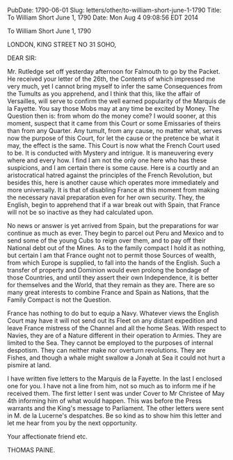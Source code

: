 PubDate: 1790-06-01
Slug: letters/other/to-william-short-june-1-1790
Title: To William Short  June 1, 1790
Date: Mon Aug  4 09:08:56 EDT 2014

   To William Short  June 1, 1790

   LONDON, KING STREET NO 31 SOHO,

   DEAR SIR:

   Mr. Rutledge set off yesterday afternoon for Falmouth to go by the Packet.
   He received your letter of the 26th, the Contents of which impressed me
   very much, yet I cannot bring myself to infer the same Consequences from
   the Tumults as you apprehend, and I think that this, like the affair of
   Versailles, will serve to confirm the well earned popularity of the
   Marquis de la Fayette. You say those Mobs may at any time be excited by
   Money. The Question then is: from whom do the money come? I would sooner,
   at this moment, suspect that it came from this Court or some Emissaries of
   theirs than from any Quarter. Any tumult, from any cause, no matter what,
   serves now the purpose of this Court, for let the cause or the pretence be
   what it may, the effect is the same. This Court is now what the French
   Court used to be. It is conducted with Mystery and intrigue. It is
   maneuvering every where and every how. I find I am not the only one here
   who has these suspicions, and I am certain there is some cause. Here is a
   courtly and an aristocratical hatred against the principles of the French
   Revolution, but besides this, here is another cause which operates more
   immediately and more universally. It is that of disabling France at this
   moment from making the necessary naval preparation even for her own
   security. They, the English, begin to apprehend that if a war break out
   with Spain, that France will not be so inactive as they had calculated
   upon.

   No news or answer is yet arrived from Spain, but the preparations for war
   continue as much as ever. They begin to parcel out Peru and Mexico and to
   send some of the young Cubs to reign over them, and to pay off their
   National debt out of the Mines. As to the family compact I hold it as
   nothing, but certain I am that France ought not to permit those Sources of
   wealth, from which Europe is supplied, to fall into the hands of the
   English. Such a transfer of property and Dominion would even prolong the
   bondage of those Countries, and until they assert their own Independence,
   it is better for themselves and the World, that they remain as they are.
   There are so many great interests to combine France and Spain as Nations,
   that the Family Compact is not the Question.

   France has nothing to do but to equip a Navy. Whatever views the English
   Court may have it will not send out its Fleet on any distant expedition
   and leave France mistress of the Channel and all the home Seas. With
   respect to Navies, they are of a Nature different in their operation to
   Armies. They are limited to the Sea. They cannot be employed to the
   purposes of internal despotism. They can neither make nor overturn
   revolutions. They are Fishes, and though a whale might swallow a Jonah at
   Sea it could not hurt a pismire at land.

   I have written five letters to the Marquis de la Fayette. In the last I
   enclosed one for you. I have not a line from him, not so much as to inform
   me if he received them. The first letter I sent was under Cover to Mr
   Christee of May 4th informing him of what would happen. This was before
   the Press warrants and the King's message to Parliament. The other letters
   were sent in M. de la Lucerne's despatches. Be so kind as to show him this
   letter and let me hear from you by the next opportunity.

   Your affectionate friend etc.

   THOMAS PAINE.


